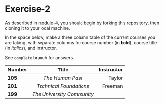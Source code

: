 # Exercise-2

As described in [module-4](https://github.com/INFO-201/m4-git-intro), you should begin by forking this repository, then cloning it to your local machine.

In the space below, make a three column table of the current courses you are taking, with separate columns for course number (in **bold**), course title (in _italics_), and instructor.

See `complete` branch for answers.

| Number        | Title           | Instructor  |
| ------------- |:-------------:| -----:|
| **105**      | _The Human Past_ | Taylor |
| **201**      | _Technical Foundations_     |  Freeman |
| **199** | _The University Community_      |     |